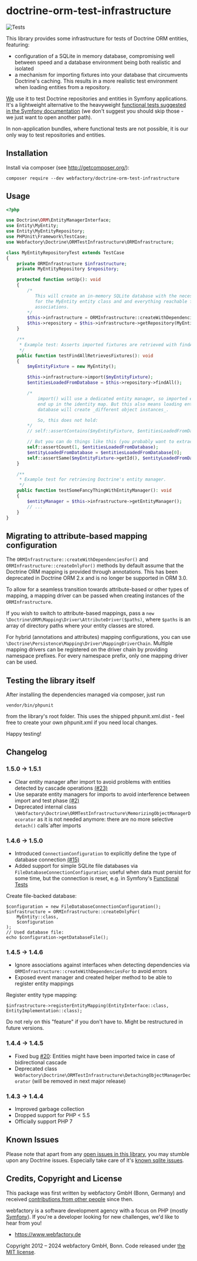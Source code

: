 doctrine-orm-test-infrastructure
================================

![Tests](https://github.com/webfactory/doctrine-orm-test-infrastructure/workflows/Tests/badge.svg)

This library provides some infrastructure for tests of Doctrine ORM entities, featuring:

- configuration of a SQLite in memory database, compromising well between speed and a database environment being both
  realistic and isolated
- a mechanism for importing fixtures into your database that circumvents Doctrine's caching. This results in a more
  realistic test environment when loading entities from a repository.

[We](https://www.webfactory.de/) use it to test Doctrine repositories and entities in Symfony applications. It's a
lightweight alternative to the
heavyweight [functional tests suggested in the Symfony documentation](http://symfony.com/doc/current/cookbook/testing/doctrine.html)
(we don't suggest you should skip those - we just want to open another path).

In non-application bundles, where functional tests are not possible,
it is our only way to test repositories and entities.

Installation
------------

Install via composer (see http://getcomposer.org/):

    composer require --dev webfactory/doctrine-orm-test-infrastructure

Usage
-----

```php
<?php

use Doctrine\ORM\EntityManagerInterface;
use Entity\MyEntity;
use Entity\MyEntityRepository;
use PHPUnit\Framework\TestCase;
use Webfactory\Doctrine\ORMTestInfrastructure\ORMInfrastructure;

class MyEntityRepositoryTest extends TestCase
{
    private ORMInfrastructure $infrastructure;
    private MyEntityRepository $repository;

    protected function setUp(): void
    {
        /*
           This will create an in-memory SQLite database with the necessary schema
           for the MyEntity entity class and and everything reachable from it through
           associations.
        */
        $this->infrastructure = ORMInfrastructure::createWithDependenciesFor(MyEntity::class);
        $this->repository = $this->infrastructure->getRepository(MyEntity::class);
    }

    /**
     * Example test: Asserts imported fixtures are retrieved with findAll().
     */
    public function testFindAllRetrievesFixtures(): void
    {
        $myEntityFixture = new MyEntity();

        $this->infrastructure->import($myEntityFixture);
        $entitiesLoadedFromDatabase = $this->repository->findAll();

        /* 
            import() will use a dedicated entity manager, so imported entities do not
            end up in the identity map. But this also means loading entities from the
            database will create _different object instances_.

            So, this does not hold:
        */
        // self::assertContains($myEntityFixture, $entitiesLoadedFromDatabase);

        // But you can do things like this (you probably want to extract that in a convenient assertion method):
        self::assertCount(1, $entitiesLoadedFromDatabase);
        $entityLoadedFromDatabase = $entitiesLoadedFromDatabase[0];
        self::assertSame($myEntityFixture->getId(), $entityLoadedFromDatabase->getId());
    }

    /**
     * Example test for retrieving Doctrine's entity manager.
     */
    public function testSomeFancyThingWithEntityManager(): void
    {
        $entityManager = $this->infrastructure->getEntityManager();
        // ...
    }
}
```

Migrating to attribute-based mapping configuration
--------------------------------------------------

The `ORMInfrastructure::createWithDependenciesFor()` and `ORMInfrastructure::createOnlyFor()` methods by default
assume that the Doctrine ORM mapping is provided through annotations. This has been deprecated in Doctrine ORM 2.x
and is no longer be supported in ORM 3.0.

To allow for a seamless transition towards attribute-based or other types of mapping, a mapping driver can be passed
when creating instances of the `ORMInfrastructure`.

If you wish to switch to attribute-based mappings, pass a `new \Doctrine\ORM\Mapping\Driver\AttributeDriver($paths)`,
where `$paths` is an array of directory paths where your entity classes are stored.

For hybrid (annotations and attributes) mapping configurations, you can use `\Doctrine\Persistence\Mapping\Driver\MappingDriverChain`.
Multiple mapping drivers can be registered on the driver chain by providing namespace prefixes. For every namespace prefix,
only one mapping driver can be used.

Testing the library itself
--------------------------

After installing the dependencies managed via composer, just run

    vendor/bin/phpunit

from the library's root folder. This uses the shipped phpunit.xml.dist - feel free to create your own phpunit.xml if you
need local changes.

Happy testing!

## Changelog ##

### 1.5.0 -> 1.5.1 ###

- Clear entity manager after import to avoid problems with entities detected by cascade
  operations [(#23)](https://github.com/webfactory/doctrine-orm-test-infrastructure/issues/23)
- Use separate entity managers for imports to avoid interference between import and test
  phase [(#2)](https://github.com/webfactory/doctrine-orm-test-infrastructure/issues/2)
- Deprecated internal class ``\Webfactory\Doctrine\ORMTestInfrastructure\MemorizingObjectManagerDecorator`` as it is not needed anymore: there are no
  more selective ``detach()`` calls`after imports

### 1.4.6 -> 1.5.0 ###

- Introduced ``ConnectionConfiguration`` to explicitly define the type of database
  connection [(#15)](https://github.com/webfactory/doctrine-orm-test-infrastructure/pull/15)
- Added support for simple SQLite file databases via ``FileDatabaseConnectionConfiguration``; useful when data must persist for some time, but the
  connection is reset, e.g. in Symfony's [Functional Tests](http://symfony.com/doc/current/testing.html#functional-tests)

Create file-backed database:

    $configuration = new FileDatabaseConnectionConfiguration();
    $infrastructure = ORMInfrastructure::createOnlyFor(
        MyEntity::class,
        $configuration
    );
    // Used database file:
    echo $configuration->getDatabaseFile();

### 1.4.5 -> 1.4.6 ###

- Ignore associations against interfaces when detecting dependencies via ``ORMInfrastructure::createWithDependenciesFor`` to avoid errors
- Exposed event manager and created helper method to be able to register entity mappings

Register entity type mapping:

    $infrastructure->registerEntityMapping(EntityInterface::class, EntityImplementation::class);

Do not rely on this "feature" if you don't have to. Might be restructured in future versions.

### 1.4.4 -> 1.4.5 ###

- Fixed bug [#20](https://github.com/webfactory/doctrine-orm-test-infrastructure/issues/20): Entities might have been imported twice in case of
  bidirectional cascade
- Deprecated class ``Webfactory\Doctrine\ORMTestInfrastructure\DetachingObjectManagerDecorator`` (will be removed in next major release)

### 1.4.3 -> 1.4.4 ###

- Improved garbage collection
- Dropped support for PHP < 5.5
- Officially support PHP 7

Known Issues
------------

Please note that apart from any [open issues in this library](https://github.com/webfactory/doctrine-orm-test-infrastructure/issues), you
may stumble upon any Doctrine issues. Especially take care of
it's [known sqlite issues](http://doctrine-dbal.readthedocs.org/en/latest/reference/known-vendor-issues.html#sqlite).

Credits, Copyright and License
------------------------------

This package was first written by webfactory GmbH (Bonn, Germany) and received [contributions
from other people](https://github.com/webfactory/doctrine-orm-test-infrastructure/graphs/contributors) since then.

webfactory is a software development agency with a focus on PHP (mostly [Symfony](http://github.com/symfony/symfony)).
If you're a developer looking for new challenges, we'd like to hear from you!

- <https://www.webfactory.de>

Copyright 2012 – 2024 webfactory GmbH, Bonn. Code released under [the MIT license](LICENSE).
